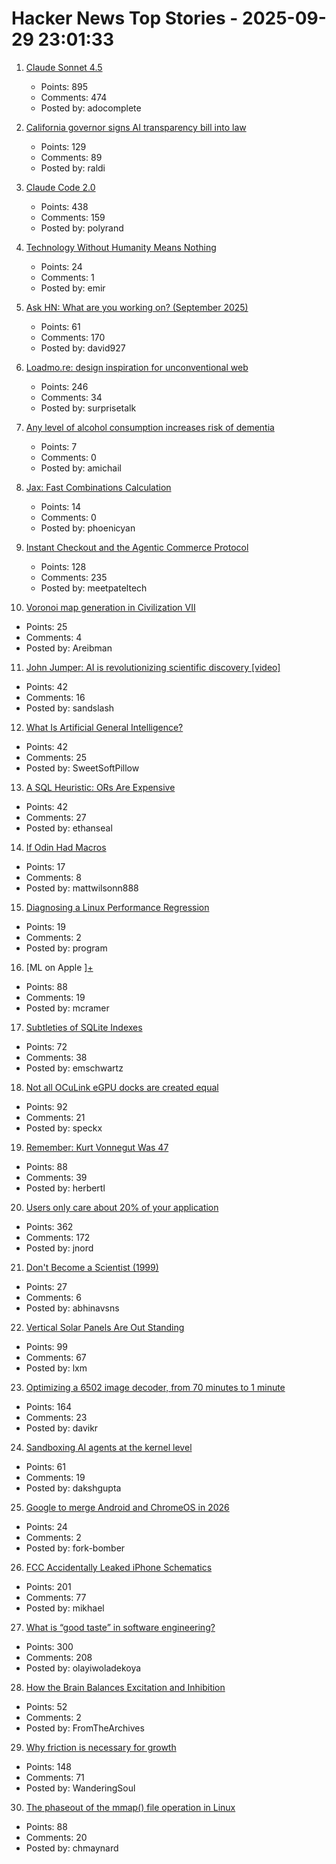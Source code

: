 # Hacker News Top Stories - 2025-09-29 23:01:33

1. [Claude Sonnet 4.5](https://www.anthropic.com/news/claude-sonnet-4-5)
   - Points: 895
   - Comments: 474
   - Posted by: adocomplete

2. [California governor signs AI transparency bill into law](https://www.gov.ca.gov/2025/09/29/governor-newsom-signs-sb-53-advancing-californias-world-leading-artificial-intelligence-industry/)
   - Points: 129
   - Comments: 89
   - Posted by: raldi

3. [Claude Code 2.0](https://www.npmjs.com/package/@anthropic-ai/claude-code)
   - Points: 438
   - Comments: 159
   - Posted by: polyrand

4. [Technology Without Humanity Means Nothing](https://moneo.com.tr/blog/technology-without-humanity-means-nothing)
   - Points: 24
   - Comments: 1
   - Posted by: emir

5. [Ask HN: What are you working on? (September 2025)](undefined)
   - Points: 61
   - Comments: 170
   - Posted by: david927

6. [Loadmo.re: design inspiration for unconventional web](https://loadmo.re)
   - Points: 246
   - Comments: 34
   - Posted by: surprisetalk

7. [Any level of alcohol consumption increases risk of dementia](https://www.ox.ac.uk/news/2025-09-24-any-level-alcohol-consumption-increases-risk-dementia)
   - Points: 7
   - Comments: 0
   - Posted by: amichail

8. [Jax: Fast Combinations Calculation](https://github.com/phoenicyan/combinadics)
   - Points: 14
   - Comments: 0
   - Posted by: phoenicyan

9. [Instant Checkout and the Agentic Commerce Protocol](https://openai.com/index/buy-it-in-chatgpt/)
   - Points: 128
   - Comments: 235
   - Posted by: meetpateltech

10. [Voronoi map generation in Civilization VII](https://civilization.2k.com/civ-vii/from-the-devs/map-generation/)
   - Points: 25
   - Comments: 4
   - Posted by: Areibman

11. [John Jumper: AI is revolutionizing scientific discovery [video]](https://www.youtube.com/watch?v=2Yguz5U-Nic)
   - Points: 42
   - Comments: 16
   - Posted by: sandslash

12. [What Is Artificial General Intelligence?](https://arxiv.org/abs/2503.23923)
   - Points: 42
   - Comments: 25
   - Posted by: SweetSoftPillow

13. [A SQL Heuristic: ORs Are Expensive](https://ethanseal.com/articles/ors-are-expensive)
   - Points: 42
   - Comments: 27
   - Posted by: ethanseal

14. [If Odin Had Macros](https://www.gingerbill.org/article/2025/07/31/if-odin-had-macros/)
   - Points: 17
   - Comments: 8
   - Posted by: mattwilsonn888

15. [Diagnosing a Linux Performance Regression](https://automattic.com/2024/03/14/systems-report-linux-performance-regression/)
   - Points: 19
   - Comments: 2
   - Posted by: program

16. [ML on Apple ][+](https://mdcramer.github.io/apple-2-blog/k-means/)
   - Points: 88
   - Comments: 19
   - Posted by: mcramer

17. [Subtleties of SQLite Indexes](https://emschwartz.me/subtleties-of-sqlite-indexes/)
   - Points: 72
   - Comments: 38
   - Posted by: emschwartz

18. [Not all OCuLink eGPU docks are created equal](https://www.jeffgeerling.com/blog/2025/not-all-oculink-egpu-docks-are-created-equal)
   - Points: 92
   - Comments: 21
   - Posted by: speckx

19. [Remember: Kurt Vonnegut Was 47](https://www.joanwestenberg.com/p/remember-kurt-vonnegut-was-47)
   - Points: 88
   - Comments: 39
   - Posted by: herbertl

20. [Users only care about 20% of your application](https://idiallo.com/blog/users-only-care-about-20-percent)
   - Points: 362
   - Comments: 172
   - Posted by: jnord

21. [Don't Become a Scientist (1999)](https://yangxiao.cs.ua.edu/Don%27t%20Become%20a%20Scientist!.htm)
   - Points: 27
   - Comments: 6
   - Posted by: abhinavsns

22. [Vertical Solar Panels Are Out Standing](https://hackaday.com/2025/09/25/vertical-solar-panels-are-out-standing/)
   - Points: 99
   - Comments: 67
   - Posted by: lxm

23. [Optimizing a 6502 image decoder, from 70 minutes to 1 minute](https://www.colino.net/wordpress/en/archives/2025/09/28/optimizing-a-6502-image-decoder-from-70-minutes-to-1-minute/)
   - Points: 164
   - Comments: 23
   - Posted by: davikr

24. [Sandboxing AI agents at the kernel level](https://www.greptile.com/blog/sandboxing-agents-at-the-kernel-level)
   - Points: 61
   - Comments: 19
   - Posted by: dakshgupta

25. [Google to merge Android and ChromeOS in 2026](https://www.theregister.com/2025/09/25/google_android_chromeos/)
   - Points: 24
   - Comments: 2
   - Posted by: fork-bomber

26. [FCC Accidentally Leaked iPhone Schematics](https://www.engadget.com/big-tech/fcc-accidentally-leaked-iphone-schematics-potentially-giving-rivals-a-peek-at-company-secrets-154551807.html)
   - Points: 201
   - Comments: 77
   - Posted by: mikhael

27. [What is “good taste” in software engineering?](https://www.seangoedecke.com/taste/)
   - Points: 300
   - Comments: 208
   - Posted by: olayiwoladekoya

28. [How the Brain Balances Excitation and Inhibition](https://www.quantamagazine.org/how-the-brain-balances-excitation-and-inhibition-20250929/)
   - Points: 52
   - Comments: 2
   - Posted by: FromTheArchives

29. [Why friction is necessary for growth](https://jameelur.com/blog/overcoming-friction-leads-to-growth)
   - Points: 148
   - Comments: 71
   - Posted by: WanderingSoul

30. [The phaseout of the mmap() file operation in Linux](https://lwn.net/SubscriberLink/1038715/e4a2f8f50c244545/)
   - Points: 88
   - Comments: 20
   - Posted by: chmaynard

